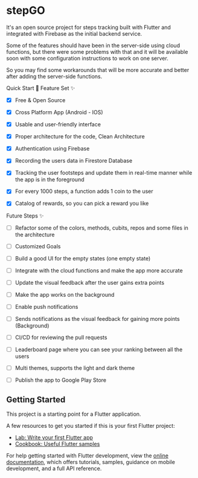 # stepGO

It's an open source project for steps tracking built with Flutter and integrated with Firebase as the initial backend service.

Some of the features should have been in the server-side using cloud functions, but there were some problems with that and it will be available soon with some configuration instructions to work on one server.

So you may find some workarounds that will be more accurate and better after adding the server-side functions.

Quick Start 🚀
Feature Set ✨
- [x] Free & Open Source
- [x] Cross Platform App (Android - IOS)
- [x] Usable and user-friendly interface
- [x] Proper architecture for the code, Clean Architecture
- [x] Authentication using Firebase
- [x] Recording the users data in Firestore Database
- [x] Tracking the user footsteps and update them in real-time manner while the app is in the foreground
- [x] For every 1000 steps, a function adds 1 coin to the user
- [x] Catalog of rewards, so you can pick a reward you like


Future Steps ✨
- [ ] Refactor some of the colors, methods, cubits, repos and some files in the architecture
- [ ] Customized Goals
- [ ] Build a good UI for the empty states (one empty state)
- [ ] Integrate with the cloud functions and make the app more accurate
- [ ] Update the visual feedback after the user gains extra points
- [ ] Make the app works on the background
- [ ] Enable push notifications
- [ ] Sends notifications as the visual feedback for gaining more points (Background)
- [ ] CI/CD for reviewing the pull requests
- [ ] Leaderboard page where you can see your ranking between all the users
- [ ] Multi themes, supports the light and dark theme
- [ ] Publish the app to Google Play Store


## Getting Started

This project is a starting point for a Flutter application.

A few resources to get you started if this is your first Flutter project:

- [Lab: Write your first Flutter app](https://docs.flutter.dev/get-started/codelab)
- [Cookbook: Useful Flutter samples](https://docs.flutter.dev/cookbook)

For help getting started with Flutter development, view the
[online documentation](https://docs.flutter.dev/), which offers tutorials,
samples, guidance on mobile development, and a full API reference.


